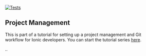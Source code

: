 [![Tests](https://github.com/joshuamorony/pm-tutorial/actions/workflows/main.yml/badge.svg)](https://github.com/joshuamorony/pm-tutorial/actions/workflows/main.yml)

## Project Management

This is part of a tutorial for setting up a project management and Git workflow for Ionic developers. You can start the tutorial series [here](https://eliteionic.com/tutorials/simple-project-management-workflow-for-ionic-developers/).

..
